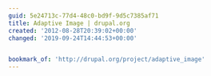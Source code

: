 ```yaml
---
guid: 5e24713c-77d4-48c0-bd9f-9d5c7385af71
title: Adaptive Image | drupal.org
created: '2012-08-28T20:39:02+00:00'
changed: '2019-09-24T14:44:53+00:00'


bookmark_of: 'http://drupal.org/project/adaptive_image'
---
```




